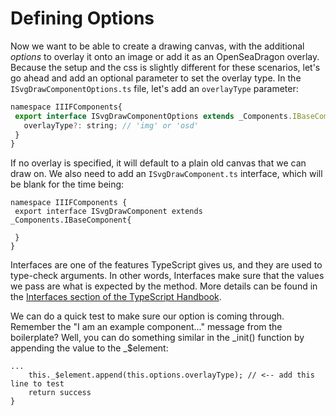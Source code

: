 # Defining Options

Now we want to be able to create a drawing canvas, with the additional _options_ to overlay it onto an image or add it as an OpenSeaDragon overlay. Because the setup and the css is slightly different for these scenarios, let's go ahead and add an optional parameter to set the overlay type.  In the `ISvgDrawComponentOptions.ts` file, let's add an `overlayType` parameter:

```js
namespace IIIFComponents{
 export interface ISvgDrawComponentOptions extends _Components.IBaseComponentOptions {
   overlayType?: string; // 'img' or 'osd'
 }
}
```

If no overlay is specified, it will default to a plain old canvas that we can draw on.  We also need to add an `ISvgDrawComponent.ts` interface, which will be blank for the time being:

```
namespace IIIFComponents {
 export interface ISvgDrawComponent extends _Components.IBaseComponent{

 }
}

```

Interfaces are one of the features TypeScript gives us, and they are used to type-check arguments.  In other words, Interfaces make sure that the values we pass are what is expected by the method.  More details can be found in the [Interfaces section of the TypeScript Handbook](https://www.typescriptlang.org/docs/handbook/interfaces.html).

We can do a quick test to make sure our option is coming through.  Remember the "I am an example component..." message from the boilerplate?  Well, you can do something similar in the \_init\(\) function by appending the value to the \_$element:

```
...
    this._$element.append(this.options.overlayType); // <-- add this line to test
    return success
}
```


